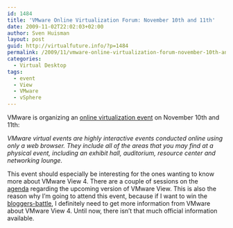 ```yaml
---
id: 1484
title: 'VMware Online Virtualization Forum: November 10th and 11th'
date: 2009-11-02T22:02:03+02:00
author: Sven Huisman
layout: post
guid: http://virtualfuture.info/?p=1484
permalink: /2009/11/vmware-online-virtualization-forum-november-10th-and-11th/
categories:
  - Virtual Desktop
tags:
  - event
  - View
  - VMware
  - vSphere
---
```

VMware is organizing an <a title="VMware online Virtualization Forum" href="https://event.on24.com/eventRegistration/EventLobbyServlet?target=registration.jsp&eventid=160343&sessionid=1&key=227FB7C9518EC471D80250577AAA0728&sourcepage=register&src=undefined&ossrc=undefined" target="_blank">online virtualization event</a> on November 10th and 11th:

_VMware virtual events are highly interactive events conducted online using only a web browser. They include all of the areas that you may find at a physical event, including an exhibit hall, auditorium, resource center and networking lounge._

This event should especially be interesting for the ones wanting to know more about VMware View 4. There are a couple of sessions on the <a title="Agenda" href="http://info.vmware.com/content/VirtualizationForum_OnlineForum" target="_blank">agenda</a> regarding the upcoming version of VMware View. This is also the reason why I&#8217;m going to attend this event, because if I want to win the <a title="Bloggers-Battle" href="https://svenhuisman.com/2009/11/bloggers-battle-citrix-xendesktop-vs-vmware-view/" target="_blank">bloggers-battle</a>, I definitely need to get more information from VMware about VMware View 4. Until now, there isn&#8217;t that much official information available.